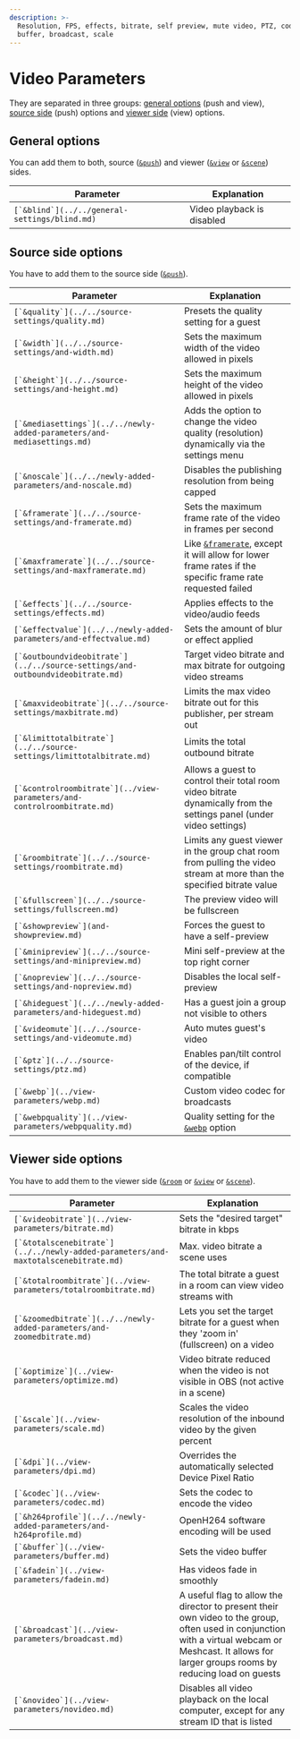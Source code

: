 ```yaml
---
description: >-
  Resolution, FPS, effects, bitrate, self preview, mute video, PTZ, codec,
  buffer, broadcast, scale
---
```


# Video Parameters

They are separated in three groups: [general options](./#general-options) (push and view), [source side](./#source-side-options) (push) options and [viewer side](./#viewer-side-options) (view) options.

## General options

You can add them to both, source ([`&push`](../../source-settings/push.md)) and viewer ([`&view`](../view-parameters/view.md) or [`&scene`](../view-parameters/scene.md)) sides.

| Parameter                                       | Explanation                |
| ----------------------------------------------- | -------------------------- |
| ``[`&blind`](../../general-settings/blind.md)`` | Video playback is disabled |

## Source side options

You have to add them to the source side ([`&push`](../../source-settings/push.md)).

| Parameter                                                                        | Explanation                                                                                                                                         |
| -------------------------------------------------------------------------------- | --------------------------------------------------------------------------------------------------------------------------------------------------- |
| ``[`&quality`](../../source-settings/quality.md)``                               | Presets the quality setting for a guest                                                                                                             |
| ``[`&width`](../../source-settings/and-width.md)``                               | Sets the maximum width of the video allowed in pixels                                                                                               |
| ``[`&height`](../../source-settings/and-height.md)``                             | Sets the maximum height of the video allowed in pixels                                                                                              |
| ``[`&mediasettings`](../../newly-added-parameters/and-mediasettings.md)``        | Adds the option to change the video quality (resolution) dynamically via the settings menu                                                          |
| ``[`&noscale`](../../newly-added-parameters/and-noscale.md)``                    | Disables the publishing resolution from being capped                                                                                                |
| ``[`&framerate`](../../source-settings/and-framerate.md)``                       | Sets the maximum frame rate of the video in frames per second                                                                                       |
| ``[`&maxframerate`](../../source-settings/and-maxframerate.md)``                 | Like [`&framerate`](../../source-settings/and-framerate.md), except it will allow for lower frame rates if the specific frame rate requested failed |
| ``[`&effects`](../../source-settings/effects.md)``                               | Applies effects to the video/audio feeds                                                                                                            |
| ``[`&effectvalue`](../../newly-added-parameters/and-effectvalue.md)``            | Sets the amount of blur or effect applied                                                                                                           |
| ``[`&outboundvideobitrate`](../../source-settings/and-outboundvideobitrate.md)`` | Target video bitrate and max bitrate for outgoing video streams                                                                                     |
| ``[`&maxvideobitrate`](../../source-settings/maxbitrate.md)``                    | Limits the max video bitrate out for this publisher, per stream out                                                                                 |
| ``[`&limittotalbitrate`](../../source-settings/limittotalbitrate.md)``           | Limits the total outbound bitrate                                                                                                                   |
| ``[`&controlroombitrate`](../view-parameters/and-controlroombitrate.md)``        | Allows a guest to control their total room video bitrate dynamically from the settings panel (under video settings)                                 |
| ``[`&roombitrate`](../../source-settings/roombitrate.md)``                       | Limits any guest viewer in the group chat room from pulling the video stream at more than the specified bitrate value                               |
| ``[`&fullscreen`](../../source-settings/fullscreen.md)``                         | The preview video will be fullscreen                                                                                                                |
| ``[`&showpreview`](and-showpreview.md)``                                         | Forces the guest to have a self-preview                                                                                                             |
| ``[`&minipreview`](../../source-settings/and-minipreview.md)``                   | Mini self-preview at the top right corner                                                                                                           |
| ``[`&nopreview`](../../source-settings/and-nopreview.md)``                       | Disables the local self-preview                                                                                                                     |
| ``[`&hideguest`](../../newly-added-parameters/and-hideguest.md)``                | Has a guest join a group not visible to others                                                                                                      |
| ``[`&videomute`](../../source-settings/and-videomute.md)``                       | Auto mutes guest's video                                                                                                                            |
| ``[`&ptz`](../../source-settings/ptz.md)``                                       | Enables pan/tilt control of the device, if compatible                                                                                               |
| ``[`&webp`](../view-parameters/webp.md)``                                        | Custom video codec for broadcasts                                                                                                                   |
| ``[`&webpquality`](../view-parameters/webpquality.md)``                          | Quality setting for the [`&webp`](../view-parameters/webp.md) option                                                                                |

## **Viewer side options**

You have to add them to the viewer side ([`&room`](../../general-settings/room.md) or [`&view`](../view-parameters/view.md) or [`&scene`](../view-parameters/scene.md)).

| Parameter                                                                            | Explanation                                                                                                                                                                                            |
| ------------------------------------------------------------------------------------ | ------------------------------------------------------------------------------------------------------------------------------------------------------------------------------------------------------ |
| ``[`&videobitrate`](../view-parameters/bitrate.md)``                                 | Sets the "desired target" bitrate in kbps                                                                                                                                                              |
| ``[`&totalscenebitrate`](../../newly-added-parameters/and-maxtotalscenebitrate.md)`` | Max. video bitrate a scene uses                                                                                                                                                                        |
| ``[`&totalroombitrate`](../view-parameters/totalroombitrate.md)``                    | The total bitrate a guest in a room can view video streams with                                                                                                                                        |
| ``[`&zoomedbitrate`](../../newly-added-parameters/and-zoomedbitrate.md)``            | Lets you set the target bitrate for a guest when they 'zoom in' (fullscreen) on a video                                                                                                                |
| ``[`&optimize`](../view-parameters/optimize.md)``                                    | Video bitrate reduced when the video is not visible in OBS (not active in a scene)                                                                                                                     |
| ``[`&scale`](../view-parameters/scale.md)``                                          | Scales the video resolution of the inbound video by the given percent                                                                                                                                  |
| ``[`&dpi`](../view-parameters/dpi.md)``                                              | Overrides the automatically selected Device Pixel Ratio                                                                                                                                                |
| ``[`&codec`](../view-parameters/codec.md)``                                          | Sets the codec to encode the video                                                                                                                                                                     |
| ``[`&h264profile`](../../newly-added-parameters/and-h264profile.md)``                | OpenH264 software encoding will be used                                                                                                                                                                |
| ``[`&buffer`](../view-parameters/buffer.md)``                                        | Sets the video buffer                                                                                                                                                                                  |
| ``[`&fadein`](../view-parameters/fadein.md)``                                        | Has videos fade in smoothly                                                                                                                                                                            |
| ``[`&broadcast`](../view-parameters/broadcast.md)``                                  | A useful flag to allow the director to present their own video to the group, often used in conjunction with a virtual webcam or Meshcast. It allows for larger groups rooms by reducing load on guests |
| ``[`&novideo`](../view-parameters/novideo.md)``                                      | Disables all video playback on the local computer, except for any stream ID that is listed                                                                                                             |
